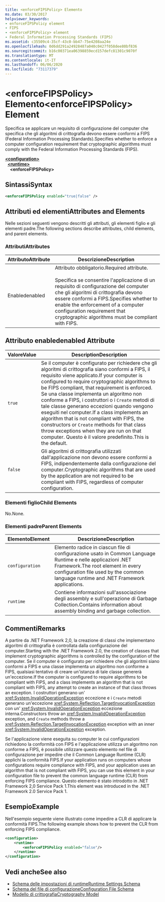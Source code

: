 ```yaml
---
title: <enforceFIPSPolicy> Elemento
ms.date: 03/30/2017
helpviewer_keywords:
- enforceFIPSPolicy element
- FIPS
- <enforceFIPSPolicy> element
- Federal Information Processing Standards (FIPS)
ms.assetid: c35509c4-35cf-43c0-bb47-75e4208aa24e
ms.openlocfilehash: 0d6dd291a24928487a040c0427f058dee80bf836
ms.sourcegitcommit: b16c00371ea06398859ecd157defc81301c9070f
ms.translationtype: MT
ms.contentlocale: it-IT
ms.lasthandoff: 06/06/2020
ms.locfileid: "73117379"
---
```

# <a name="enforcefipspolicy-element"></a><span data-ttu-id="37806-102">\<enforceFIPSPolicy> Elemento</span><span class="sxs-lookup"><span data-stu-id="37806-102">\<enforceFIPSPolicy> Element</span></span>
<span data-ttu-id="37806-103">Specifica se applicare un requisito di configurazione del computer che specifica che gli algoritmi di crittografia devono essere conformi a FIPS (Federal Information Processing Standards).</span><span class="sxs-lookup"><span data-stu-id="37806-103">Specifies whether to enforce a computer configuration requirement that cryptographic algorithms must comply with the Federal Information Processing Standards (FIPS).</span></span>  
  
[**\<configuration>**](../configuration-element.md)\
&nbsp;&nbsp;[**\<runtime>**](runtime-element.md)\
&nbsp;&nbsp;&nbsp;&nbsp;**\<enforceFIPSPolicy>**  
  
## <a name="syntax"></a><span data-ttu-id="37806-104">Sintassi</span><span class="sxs-lookup"><span data-stu-id="37806-104">Syntax</span></span>  
  
```xml  
<enforceFIPSPolicy enabled="true|false" />  
```  
  
## <a name="attributes-and-elements"></a><span data-ttu-id="37806-105">Attributi ed elementi</span><span class="sxs-lookup"><span data-stu-id="37806-105">Attributes and Elements</span></span>  
 <span data-ttu-id="37806-106">Nelle sezioni seguenti vengono descritti gli attributi, gli elementi figlio e gli elementi padre.</span><span class="sxs-lookup"><span data-stu-id="37806-106">The following sections describe attributes, child elements, and parent elements.</span></span>  
  
### <a name="attributes"></a><span data-ttu-id="37806-107">Attributi</span><span class="sxs-lookup"><span data-stu-id="37806-107">Attributes</span></span>  
  
|<span data-ttu-id="37806-108">Attributo</span><span class="sxs-lookup"><span data-stu-id="37806-108">Attribute</span></span>|<span data-ttu-id="37806-109">Descrizione</span><span class="sxs-lookup"><span data-stu-id="37806-109">Description</span></span>|  
|---------------|-----------------|  
|<span data-ttu-id="37806-110">Enabled</span><span class="sxs-lookup"><span data-stu-id="37806-110">enabled</span></span>|<span data-ttu-id="37806-111">Attributo obbligatorio.</span><span class="sxs-lookup"><span data-stu-id="37806-111">Required attribute.</span></span><br /><br /> <span data-ttu-id="37806-112">Specifica se consentire l'applicazione di un requisito di configurazione del computer che gli algoritmi di crittografia devono essere conformi a FIPS.</span><span class="sxs-lookup"><span data-stu-id="37806-112">Specifies whether to enable the enforcement of a computer configuration requirement that cryptographic algorithms must be compliant with FIPS.</span></span>|  
  
## <a name="enabled-attribute"></a><span data-ttu-id="37806-113">Attributo enabled</span><span class="sxs-lookup"><span data-stu-id="37806-113">enabled Attribute</span></span>  
  
|<span data-ttu-id="37806-114">Valore</span><span class="sxs-lookup"><span data-stu-id="37806-114">Value</span></span>|<span data-ttu-id="37806-115">Description</span><span class="sxs-lookup"><span data-stu-id="37806-115">Description</span></span>|  
|-----------|-----------------|  
|`true`|<span data-ttu-id="37806-116">Se il computer è configurato per richiedere che gli algoritmi di crittografia siano conformi a FIPS, il requisito viene applicato.</span><span class="sxs-lookup"><span data-stu-id="37806-116">If your computer is configured to require cryptographic algorithms to be FIPS compliant, that requirement is enforced.</span></span> <span data-ttu-id="37806-117">Se una classe implementa un algoritmo non conforme a FIPS, i costruttori o i `Create` metodi di tale classe generano eccezioni quando vengono eseguiti nel computer.</span><span class="sxs-lookup"><span data-stu-id="37806-117">If a class implements an algorithm that is not compliant with FIPS, the constructors or `Create` methods for that class throw exceptions when they are run on that computer.</span></span> <span data-ttu-id="37806-118">Questo è il valore predefinito.</span><span class="sxs-lookup"><span data-stu-id="37806-118">This is the default.</span></span>|  
|`false`|<span data-ttu-id="37806-119">Gli algoritmi di crittografia utilizzati dall'applicazione non devono essere conformi a FIPS, indipendentemente dalla configurazione del computer.</span><span class="sxs-lookup"><span data-stu-id="37806-119">Cryptographic algorithms that are used by the application are not required to be compliant with FIPS, regardless of computer configuration.</span></span>|  
  
### <a name="child-elements"></a><span data-ttu-id="37806-120">Elementi figlio</span><span class="sxs-lookup"><span data-stu-id="37806-120">Child Elements</span></span>  
 <span data-ttu-id="37806-121">No.</span><span class="sxs-lookup"><span data-stu-id="37806-121">None.</span></span>  
  
### <a name="parent-elements"></a><span data-ttu-id="37806-122">Elementi padre</span><span class="sxs-lookup"><span data-stu-id="37806-122">Parent Elements</span></span>  
  
|<span data-ttu-id="37806-123">Elemento</span><span class="sxs-lookup"><span data-stu-id="37806-123">Element</span></span>|<span data-ttu-id="37806-124">Descrizione</span><span class="sxs-lookup"><span data-stu-id="37806-124">Description</span></span>|  
|-------------|-----------------|  
|`configuration`|<span data-ttu-id="37806-125">Elemento radice in ciascun file di configurazione usato in Common Language Runtime e nelle applicazioni .NET Framework.</span><span class="sxs-lookup"><span data-stu-id="37806-125">The root element in every configuration file used by the common language runtime and .NET Framework applications.</span></span>|  
|`runtime`|<span data-ttu-id="37806-126">Contiene informazioni sull'associazione degli assembly e sull'operazione di Garbage Collection.</span><span class="sxs-lookup"><span data-stu-id="37806-126">Contains information about assembly binding and garbage collection.</span></span>|  
  
## <a name="remarks"></a><span data-ttu-id="37806-127">Commenti</span><span class="sxs-lookup"><span data-stu-id="37806-127">Remarks</span></span>  
 <span data-ttu-id="37806-128">A partire da .NET Framework 2,0, la creazione di classi che implementano algoritmi di crittografia è controllata dalla configurazione del computer.</span><span class="sxs-lookup"><span data-stu-id="37806-128">Starting with the .NET Framework 2.0, the creation of classes that implement cryptographic algorithms is controlled by the configuration of the computer.</span></span> <span data-ttu-id="37806-129">Se il computer è configurato per richiedere che gli algoritmi siano conformi a FIPS e una classe implementa un algoritmo non conforme a FIPS, qualsiasi tentativo di creare un'istanza di tale classe genererà un'eccezione.</span><span class="sxs-lookup"><span data-stu-id="37806-129">If the computer is configured to require algorithms to be compliant with FIPS, and a class implements an algorithm that is not compliant with FIPS, any attempt to create an instance of that class throws an exception.</span></span> <span data-ttu-id="37806-130">I costruttori generano un' <xref:System.InvalidOperationException> eccezione e i `Create` metodi generano un'eccezione <xref:System.Reflection.TargetInvocationException> con un' <xref:System.InvalidOperationException> eccezione interna.</span><span class="sxs-lookup"><span data-stu-id="37806-130">Constructors throw an <xref:System.InvalidOperationException> exception, and `Create` methods throw a <xref:System.Reflection.TargetInvocationException> exception with an inner <xref:System.InvalidOperationException> exception.</span></span>  
  
 <span data-ttu-id="37806-131">Se l'applicazione viene eseguita su computer le cui configurazioni richiedono la conformità con FIPS e l'applicazione utilizza un algoritmo non conforme a FIPS, è possibile utilizzare questo elemento nel file di configurazione per impedire che il Common Language Runtime (CLR) applichi la conformità FIPS.</span><span class="sxs-lookup"><span data-stu-id="37806-131">If your application runs on computers whose configurations require compliance with FIPS, and your application uses an algorithm that is not compliant with FIPS, you can use this element in your configuration file to prevent the common language runtime (CLR) from enforcing FIPS compliance.</span></span> <span data-ttu-id="37806-132">Questo elemento è stato introdotto in .NET Framework 2,0 Service Pack 1.</span><span class="sxs-lookup"><span data-stu-id="37806-132">This element was introduced in the .NET Framework 2.0 Service Pack 1.</span></span>  
  
## <a name="example"></a><span data-ttu-id="37806-133">Esempio</span><span class="sxs-lookup"><span data-stu-id="37806-133">Example</span></span>  
 <span data-ttu-id="37806-134">Nell'esempio seguente viene illustrato come impedire a CLR di applicare la conformità FIPS.</span><span class="sxs-lookup"><span data-stu-id="37806-134">The following example shows how to prevent the CLR from enforcing FIPS compliance.</span></span>  
  
```xml  
<configuration>  
    <runtime>  
        <enforceFIPSPolicy enabled="false"/>  
    </runtime>  
</configuration>  
```  
  
## <a name="see-also"></a><span data-ttu-id="37806-135">Vedi anche</span><span class="sxs-lookup"><span data-stu-id="37806-135">See also</span></span>

- [<span data-ttu-id="37806-136">Schema delle impostazioni di runtime</span><span class="sxs-lookup"><span data-stu-id="37806-136">Runtime Settings Schema</span></span>](index.md)
- [<span data-ttu-id="37806-137">Schema del file di configurazione</span><span class="sxs-lookup"><span data-stu-id="37806-137">Configuration File Schema</span></span>](../index.md)
- [<span data-ttu-id="37806-138">Modello di crittografia</span><span class="sxs-lookup"><span data-stu-id="37806-138">Cryptography Model</span></span>](../../../../standard/security/cryptography-model.md)
